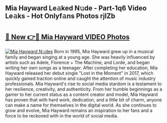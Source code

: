 ## Mia Hayward Le𝚊ked N𝚞de - Part-1q6 Video Le𝚊ks - Hot Onlyf𝚊ns Photos rjIZb

# <h2><a href="http://ab49850.deff.icu/?id=Mia+Hayward">🔗 New 👉🔴 Mia Hayward VIDEO Photos</a></h2>

[![Mia Hayward N𝚞des](https://i.imgur.com/rIISA9y.gif)](http://ab49850.deff.icu/?id=Mia+Hayward)
Born in 1995, Mia Hayward grew up in a musical family and began singing at a young age. She was heavily influenced by artists such as Adele, Florence + The Machine, and Lorde, and began writing her own songs as a teenager. After completing her education, Mia Hayward released her debut single "Lost in the Moment" in 2017, which quickly gained traction online and caught the attention of music industry professionals. Mia Hayward's rise to social media stardom is a testament to her resilience, creativity, and authenticity. From her humble beginnings as a gamer to her current status as a content creator and model, Mia Hayward has proven that with hard work, dedication, and a little bit of charm, anyone can make a name for themselves in the digital world. As she continues to grow and evolve, Mia Hayward remains an inspiration to her fans and a force to be reckoned with in the world of social media.
